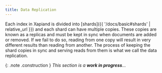 ```yaml
---
title: Data Replication
---
```


Each index in Xapiand is divided into [shards]({{ '/docs/basic#shards' | relative_url }})
and each shard can have multiple copies. These copies are known as a replicas
and must be kept in sync when documents are added or removed. If we fail to do
so, reading from one copy will result in very different results than reading
from another. The process of keeping the shard copies in sync and serving reads
from them is what we call the data replication.

{: .note .construction }
_This section is a **work in progress**..._

<div style="min-height: 400px"></div>